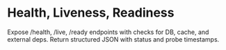 # Health, Liveness, Readiness
Expose /health, /live, /ready endpoints with checks for DB, cache, and external deps.
Return structured JSON with status and probe timestamps.

